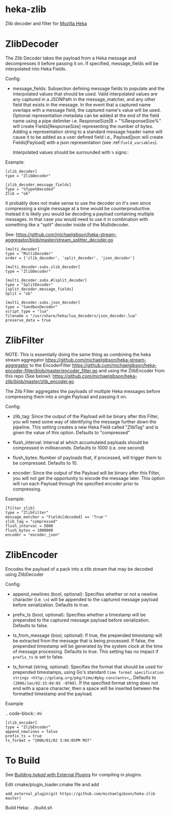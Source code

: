heka-zlib
=========

Zlib decoder and filter for [Mozilla Heka](http://hekad.readthedocs.org/)

ZlibDecoder
===========

The Zlib Decoder takes the payload from a Heka message and decompresses it before passing it on.
If specified, message_fields will be interpolated into Heka Fields.

Config:

- message_fields:
    Subsection defining message fields to populate and the interpolated values
    that should be used. Valid interpolated values are any captured in a JSONPath
    in the message_matcher, and any other field that exists in the message. In
    the event that a captured name overlaps with a message field, the captured
    name's value will be used. Optional representation metadata can be added at
    the end of the field name using a pipe delimiter i.e. ResponseSize|B  =
    "%ResponseSize%" will create Fields[ResponseSize] representing the number of
    bytes.  Adding a representation string to a standard message header name
    will cause it to be added as a user defined field i.e., Payload|json will
    create Fields[Payload] with a json representation
    (see :ref:`field_variables`).

    Interpolated values should be surrounded with `%` signs::

Example:

	[zlib_decoder]
	type = "ZlibDecoder"

	[zlib_decoder.message_fields]
	Type = "%Type%Decoded"
	Zlib = "ok"

It probably does not make sense to use the decoder on it's own since compressing a single message at a time would be counterproductive.
Instead it is likely you would be decoding a payload containing multiple messages.
In that case you would need to use it in combination with something like a "split" decoder inside of the Multidecoder.

See: https://github.com/michaelgibson/heka-stream-aggregator/blob/master/stream_splitter_decoder.go

	[multi_decoder]
	type = "MultiDecoder"
	order = ['zlib_decoder', 'split_decoder', 'json_decoder']

	[multi_decoder.subs.zlib_decoder]
	type = "ZlibDecoder"

	[multi_decoder.subs.#[split_decoder]
	type = "SplitDecoder"
	[split_decoder.message_fields]
	Split = "ok"

	[multi_decoder.subs.json_decoder]
	type = "SandboxDecoder"
	script_type = "lua"
	filename = "/usr/share/heka/lua_decoders/json_decoder.lua"
	preserve_data = true


ZlibFilter
==========
NOTE: This is essentially doing the same thing as combining the heka stream aggregator
https://github.com/michaelgibson/heka-stream-aggregator
to the EncoderFilter
https://github.com/michaelgibson/heka-encoder-filter/blob/master/encoder_filter.go
and using the ZlibEncoder from this repo (See below):
https://github.com/michaelgibson/heka-zlib/blob/master/zlib_encoder.go


The Zlib Filter aggregates the payloads of multiple Heka messages before compressing them into a single Payload and passing it on.

Config: 

- zlib_tag:
	Since the output of the Payload will be binary after this Filter, you will need some way of identifying the message further down the pipeline.
	This setting creates a new Heka Field called "ZlibTag" and is given the value of this option. Defaults to "compressed"

- flush_interval: 
	Interval at which accumulated payloads should be compressed in milliseconds.
	Defaults to 1000 (i.e. one second)

- flush_bytes:
	Number of payloads that, if processed, will trigger them to be compressed.
	Defaults to 10.

- encoder:
	Since the output of the Payload will be binary after this Filter, you will not get the opportunity to encode the message later.
	This option will run each Payload through the specified encoder prior to compressing.

Example:

	[filter_zlib]
	type = "ZlibFilter"
	message_matcher = "Fields[decoded] == 'True'"
	zlib_tag = "compressed"
	flush_interval = 5000
	flush_bytes = 1000000
	encoder = "encoder_json"


ZlibEncoder
==========
Encodes the payload of a pack into a zlib stream that may be decoded using ZlibDecoder

Config:

- append_newlines (bool, optional):
	Specifies whether or not a newline character (i.e. `\n`) will be appended
	to the captured message payload before serialization. Defaults to true.

- prefix_ts (bool, optional):
	Specifies whether a timestamp will be prepended to the captured message
	payload before serialization. Defaults to false.

- ts_from_message (bool, optional):
	If true, the prepended timestamp will be extracted from the message that
	is being processed. If false, the prepended timestamp will be generated by
	the system clock at the time of message processing. Defaults to true. This
	setting has no impact if `prefix_ts` is set to false.

- ts_format (string, optional):
	Specifies the format that should be used for prepended timestamps, using
	Go's standard `time format specification strings
	<http://golang.org/pkg/time/#pkg-constants>`_. Defaults to
	`[2006/Jan/02:15:04:05 -0700]`. If the specified format string does not
	end with a space character, then a space will be inserted between the
	formatted timestamp and the payload.

Example

.. code-block:: ini

	[zlib_encoder]
	type = "ZlibEncoder"
	append_newlines = false
	prefix_ts = true
	ts_format = "2006/01/02 3:04:05PM MST"


To Build
========

See [Building *hekad* with External Plugins](http://hekad.readthedocs.org/en/latest/installing.html#build-include-externals)
for compiling in plugins.

Edit cmake/plugin_loader.cmake file and add

    add_external_plugin(git https://github.com/michaelgibson/heka-zlib master)

Build Heka:
	. ./build.sh
